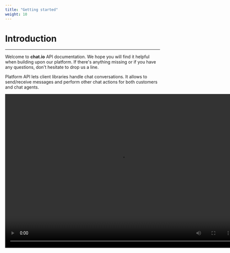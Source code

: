 ```yaml
---
title: "Getting started"
weight: 10
---
```


# Introduction
___

Welcome to **chat.io** API documentation. We hope you will find it helpful when building upon our platform. If there's anything missing or if you have any questions, don't hesitate to drop us a line.

Platform API lets client libraries handle chat conversations. It allows to send/receive messages and perform other chat actions for both customers and chat agents.

<video loop width="750" height="500" controls>
<source type="video/mp4" src="images/simple_event_schema.mp4">
</video>